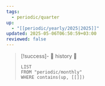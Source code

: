 ```yaml
---
tags:
  - periodic/quarter
up:
  - "[[periodic/yearly/2025|2025]]"
updated: 2025-05-06T06:50:59+03:00
reviewed: false
---
```


> [!success]- 🔻 history 🔻
> ```dataview
> LIST
> FROM "periodic/monthly"
> WHERE contains(up, [[]])
> ```
